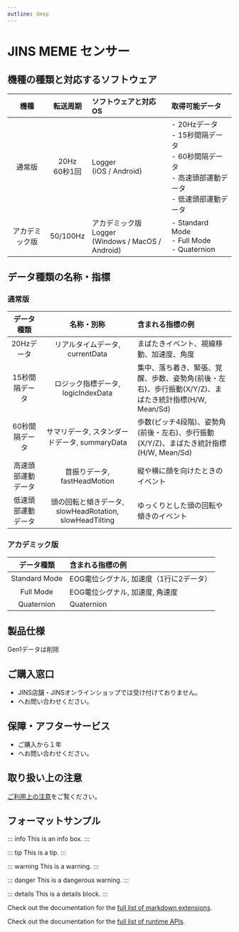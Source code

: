```yaml
---
outline: deep
---
```


# JINS MEME センサー

## 機種の種類と対応するソフトウェア

| 機種 | 転送周期 | ソフトウェアと対応OS | 取得可能データ |
| :---: | :---: | :--- | :--- |
| 通常版 | 20Hz<br/>60秒1回 | Logger<br/> (iOS / Android) | - 20Hzデータ<br/>- 15秒間隔データ<br/>- 60秒間隔データ<br/>- 高速頭部運動データ<br/>- 低速頭部運動データ |
| アカデミック版 | 50/100Hz | アカデミック版 Logger<br/> (Windows / MacOS / Android) | - Standard Mode<br/>- Full Mode<br/>- Quaternion |

## データ種類の名称・指標

### 通常版

| データ種類 | 名称・別称 | 含まれる指標の例 |
|:---:|:---:|:---|
| 20Hzデータ | リアルタイムデータ, currentData | まばたきイベント、視線移動、加速度、角度 |
| 15秒間隔データ | ロジック指標データ, logicIndexData | 集中、落ち着き、緊張、覚醒、歩数、姿勢角(前後・左右)、歩行振動(X/Y/Z)、まばたき統計指標(H/W, Mean/Sd) |
| 60秒間隔データ | サマリデータ, スタンダードデータ, summaryData | 歩数(ピッチ4段階)、姿勢角(前後・左右)、歩行振動(X/Y/Z)、まばたき統計指標(H/W, Mean/Sd) | 
| 高速頭部運動データ | 首振りデータ, fastHeadMotion | 縦や横に顔を向けたときのイベント |
| 低速頭部運動データ | 頭の回転と傾きデータ, slowHeadRotation, slowHeadTilting | ゆっくりとした頭の回転や傾きのイベント |

### アカデミック版

| データ種類 | 含まれる指標の例 |
|:---:|:---|
| Standard Mode | EOG電位シグナル, 加速度（1行に2データ） |
| Full Mode | EOG電位シグナル, 加速度, 角速度 |
| Quaternion | Quaternion |


## 製品仕様

Gen1データは削除

## ご購入窓口

- JINS店舗・JINSオンラインショップでは受け付けておりません。
- []()へお問い合わせください。

## 保障・アフターサービス

- ご購入から１年
- []()へお問い合わせください。


## 取り扱い上の注意

[ご利用上の注意]()をご覧ください。

## フォーマットサンプル

::: info
This is an info box.
:::

::: tip
This is a tip.
:::

::: warning
This is a warning.
:::

::: danger
This is a dangerous warning.
:::

::: details
This is a details block.
:::

Check out the documentation for the [full list of markdown extensions](https://vitepress.dev/guide/markdown).

Check out the documentation for the [full list of runtime APIs](https://vitepress.dev/reference/runtime-api#usedata).